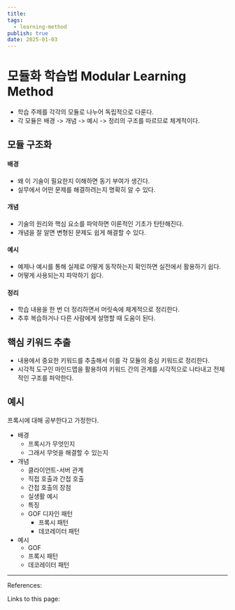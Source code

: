 ```yaml
---
title: 
tags:
  - learning-method
publish: true
date: 2025-01-03
---
```

# 모듈화 학습법 Modular Learning Method
- 학습 주제를 각각의 모듈로 나누어 독립적으로 다룬다.
- 각 모듈은 배경 -> 개념 -> 예시 -> 정리의 구조를 따르므로 체계적이다.

## 모듈 구조화

#### 배경
- 왜 이 기술이 필요한지 이해하면 동기 부여가 생긴다.
- 실무에서 어떤 문제를 해결하려는지 명확히 알 수 있다.

#### 개념
- 기술의 원리와 핵심 요소를 파악하면 이론적인 기초가 탄탄해진다.
- 개념을 잘 알면 변형된 문제도 쉽게 해결할 수 있다.
#### 예시
- 예제나 예시를 통해 실제로 어떻게 동작하는지 확인하면 실전에서 활용하기 쉽다.
- 어떻게 사용되는지 파악하기 쉽다.

#### 정리
- 학습 내용을 한 번 더 정리하면서 머릿속에 체계적으로 정리한다.
- 추후 복습하거나 다른 사람에게 설명할 때 도움이 된다.

## 핵심 키워드 추출
- 내용에서 중요한 키워드를 추출해서 이를 각 모듈의 중심 키워드로  정리한다.
- 시각적 도구인 마인드맵을 활용하여 키워드 간의 관계를 시각적으로 나타내고 전체적인 구조를 파악한다.

## 예시
프록시에 대해 공부한다고 가정한다.

- 배경
	- 프록시가 무엇인지
	- 그래서 무엇을 해결할 수 있는지
- 개념
	- 클라이언트-서버 관계
	- 직접 호출과 간접 호출
	- 간접 호출의 장점
	- 실생활 예시
	- 특징
	- GOF 디자인 패턴
		- 프록시 패턴
		- 데코레이터 패턴
- 예시
	- GOF
	- 프록시 패턴
	- 데코레이터 패턴

---
References: 

Links to this page: 